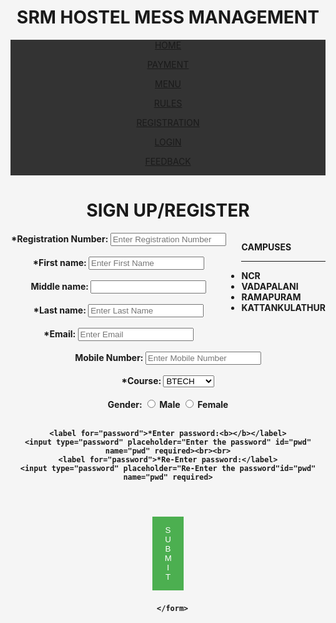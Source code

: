 <!DOCTYPE html>
<html lang="en">
<head>
    <title>REGISTRATION</title>
    <style>
      html {
background-color:whitesmoke;
background-size: cover;
}
.topnav {
overflow: hidden;
background-color: #333;
}

.topnav a {
float: left;
color: #f2f2f2;
text-align: center;
padding: 14px 16px;
text-decoration: none;
font-size: 17px;
}

.topnav a:hover {
background-color:whitesmoke;
color:black;
}

input[type=text], input[type=password],input[type=number],input[type=email]{
 width: 25%;
 padding: 12px 20px;
 margin: 8px 0;
 display: inline-block;
 border: 1px solid #ccc;
 box-sizing: border-box;
}
button {
  background-color: #4CAF50;
  color: white;
  padding: 14px 20px;
  margin: 8px 0;
  border: none;
  cursor: pointer;
  width: 10%;
}

button:hover {
  opacity: 0.8;
}

.cancelbtn {
  width: auto;
  padding: 10px 18px;
  background-color:red;
}


img.avatar {
  width: 40%;
  border-radius: 50%;
}

.container {
  padding: 16px;
}

span.psw {
  float: right;
  padding-top: 16px;
}

/* Change styles for span and cancel button on extra small screens */
@media screen and (max-width: 300px) {
  span.psw {
     display: block;
     float: none;
  }
  .cancelbtn {
     width: 100%;
  }
}
</style>
</style>
    
</head>
<body>
<h1 align="center">SRM HOSTEL MESS MANAGEMENT</h1>
<div class="topnav">
  <a href="Home.html">HOME</a>
  
  <a href="payment.html">PAYMENT</a>
  
  <a href="menu.html">MENU</a> 
  
  <a href="rules.html">RULES</a>
  
  <a href="registration.html">REGISTRATION</a>
  
  <a href="login.html">LOGIN</a>
  
  <a href="feedback.html">FEEDBACK</a>
  
  </div>
<body align="center" >
    <form action="reg.php" method="POST">
      <h1>SIGN UP/REGISTER</h1>
  <div class="container">
    <aside>
      <div style="float:right;">
          <table>
            <tr>
         <b>   <ul align="left">
             CAMPUSES<br>
              <hr>
              <li align="left">NCR<BR>
              <li align="left">VADAPALANI<BR>
              <li align="left">RAMAPURAM<BR>
              <li>KATTANKULATHUR
            </ul></b>
            </tr>
          </table>
      </div>
          </aside>
    <label for="regno"><b>*Registration Number:<b></label>
    <input type="text" placeholder="Enter Registration Number" id="regno" name="regno" required>
    <br><br>
    <label for="fname">*First name:<b></label>
    <input type="text"placeholder="Enter First Name" id="fname" name="fname" required>
    <br><br>
    <label for="mname">Middle name:<b></b></label>
    <input type="text" id="mname" name="mname">
    <br><br>
    <label for="lname">*Last name:<b></b></label>
    <input type="text"placeholder="Enter Last Name" id="lname" name="lname" required>
    <br><br>
    <label for="email">*Email:<b></b></label>
    <input type="email" placeholder="Enter Email"id="email" name="email" required><br><br>
    <label for="phone">Mobile Number:<b></b></label>
    <input type="number" placeholder="Enter Mobile Number"id="phnno" name="phnno" required><br><br>
    <label for="cars">*Course:<b></b></label>
<select id="course" name="course">
<option value="btech">BTECH</option>
<option value="be">BE</option>
<option value="mtech">MTECH</option>
<option value="medical">MEDICAL</option>
<option value="bba">BBA</option>
<option value="mba">MBA</option>
</select>
<br><br>
Gender:<b></b>
<input type="radio" id="male" name="gender" value="male" required>
<label for="male">Male</label>
<input type="radio" id="female" name="gender" value="female" required>
<label for="female"> Female</label><br><br>

    <label for="password">*Enter password:<b></b></label>
    <input type="password" placeholder="Enter the password" id="pwd" name="pwd" required><br><br>
    <label for="password">*Re-Enter password:</label>
    <input type="password" placeholder="Re-Enter the password"id="pwd" name="pwd" required>
  </label>
  <br><br>
  <button>SUBMIT</button>
    </label>
  </div>

  <div class="container" style="background-color:#f1f1f1">
    
  </div>
        
      </form>
    
</body>
</html>

